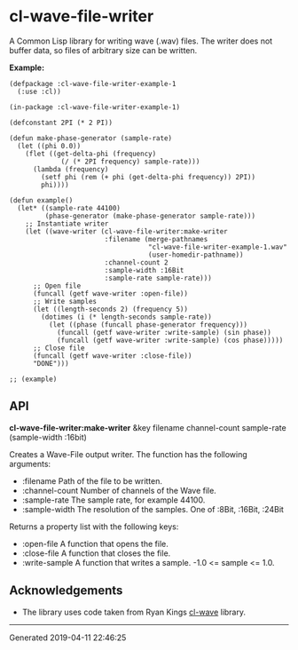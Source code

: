 cl-wave-file-writer
===================

A Common Lisp library for writing wave (.wav) files. The writer does not buffer data, so files of arbitrary size can be written.

**Example:**

    (defpackage :cl-wave-file-writer-example-1
      (:use :cl))
    
    (in-package :cl-wave-file-writer-example-1)
    
    (defconstant 2PI (* 2 PI))
    
    (defun make-phase-generator (sample-rate)
      (let ((phi 0.0))
        (flet ((get-delta-phi (frequency)
                 (/ (* 2PI frequency) sample-rate)))
          (lambda (frequency)
            (setf phi (rem (+ phi (get-delta-phi frequency)) 2PI))
            phi))))
    
    (defun example()
      (let* ((sample-rate 44100)
             (phase-generator (make-phase-generator sample-rate)))
        ;; Instantiate writer
        (let ((wave-writer (cl-wave-file-writer:make-writer
                            :filename (merge-pathnames
                                       "cl-wave-file-writer-example-1.wav"
                                       (user-homedir-pathname))
                            :channel-count 2
                            :sample-width :16Bit
                            :sample-rate sample-rate)))
          ;; Open file
          (funcall (getf wave-writer :open-file))
          ;; Write samples
          (let ((length-seconds 2) (frequency 5))
            (dotimes (i (* length-seconds sample-rate))
              (let ((phase (funcall phase-generator frequency)))
                (funcall (getf wave-writer :write-sample) (sin phase))
                (funcall (getf wave-writer :write-sample) (cos phase)))))
          ;; Close file
          (funcall (getf wave-writer :close-file))
          "DONE")))
    
    ;; (example)

API
---

**cl-wave-file-writer:make-writer** &key filename channel-count sample-rate (sample-width :16bit)

Creates a Wave-File output writer. The function has the following arguments:

*   :filename Path of the file to be written.
*   :channel-count Number of channels of the Wave file.
*   :sample-rate The sample rate, for example 44100.
*   :sample-width The resolution of the samples. One of :8Bit, :16Bit, :24Bit

Returns a property list with the following keys:

*   :open-file A function that opens the file.
*   :close-file A function that closes the file.
*   :write-sample A function that writes a sample. -1.0 <= sample <= 1.0.

Acknowledgements
----------------

*   The library uses code taken from Ryan Kings [cl-wave](https://github.com/RyanTKing/cl-wave) library.

* * *

Generated 2019-04-11 22:46:25